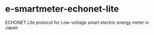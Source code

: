# e-smartmeter-echonet-lite
ECHONET Lite protocol for Low-voltage smart electric energy meter in Japan
